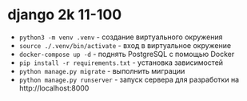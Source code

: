 # django 2k 11-100

- `python3 -m venv .venv` - создание виртуального окружения
- `source ./.venv/bin/activate` - вход в виртуальное окружение
- `docker-compose up -d` - поднять PostgreSQL с помощью Docker
- `pip install -r requirements.txt` - установка зависимостей
- `python manage.py migrate` - выполнить миграции
- `python manage.py runserver` - запуск сервера для разработки на http://localhost:8000
